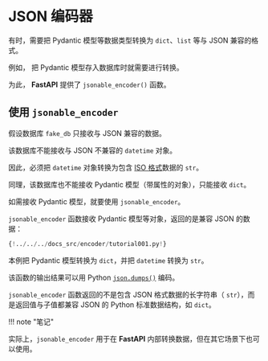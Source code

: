 # JSON 编码器

有时，需要把 Pydantic 模型等数据类型转换为 `dict`、`list` 等与 JSON 兼容的格式。

例如， 把 Pydantic 模型存入数据库时就需要进行转换。

为此， **FastAPI** 提供了 `jsonable_encoder()` 函数。

## 使用 `jsonable_encoder`

假设数据库 `fake_db` 只接收与 JSON 兼容的数据。

该数据库不能接收与 JSON 不兼容的 `datetime` 对象。

因此，必须把 `datetime` 对象转换为包含 <a href="https://en.wikipedia.org/wiki/ISO_8601" class="external-link" target="_blank">ISO 格式</a>数据的 `str`。

同理，该数据库也不能接收 Pydantic 模型（带属性的对象），只能接收 `dict`。

如需接收 Pydantic 模型，就要使用 `jsonable_encoder`。

`jsonable_encoder` 函数接收 Pydantic 模型等对象，返回的是兼容 JSON 的数据：

```Python hl_lines="5  22"
{!../../../docs_src/encoder/tutorial001.py!}
```

本例把 Pydantic 模型转换为 `dict`，并把 `datetime` 转换为  `str`。

该函数的输出结果可以用 Python <a href="https://docs.python.org/3/library/json.html#json.dumps" class="external-link" target="_blank">`json.dumps()`</a> 编码。

`jsonable_encoder` 函数返回的不是包含 JSON 格式数据的长字符串（ `str`），而是返回值与子值都兼容 JSON 的 Python 标准数据结构，如  `dict`。

!!! note "笔记"

实际上，`jsonable_encoder` 用于在 **FastAPI** 内部转换数据，但在其它场景下也可以使用。